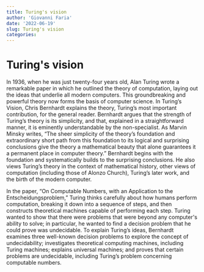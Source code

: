 ```yaml
---
title: Turing's vision
author: 'Giovanni Faria'
date: '2022-06-19'
slug: Turing's vision
categories: 
---
```





# Turing's vision 

In 1936, when he was just twenty-four years old, Alan Turing wrote a remarkable paper in which he outlined the theory of computation,  laying out the ideas that underlie all modern computers. This  groundbreaking and powerful theory now forms the basis of computer  science. In Turing’s Vision, Chris Bernhardt explains the theory, Turing’s most important  contribution, for the general reader. Bernhardt argues that the strength of Turing’s theory is its simplicity, and that, explained in a  straightforward manner, it is eminently understandable by the  non-specialist. As Marvin Minsky writes, “The sheer simplicity of the  theory’s foundation and extraordinary short path from this foundation to its logical and surprising conclusions give the theory a mathematical  beauty that alone guarantees it a permanent place in computer theory.”  Bernhardt begins with the foundation and systematically builds to the  surprising conclusions. He also views Turing’s theory in the context of  mathematical history, other views of computation (including those of  Alonzo Church), Turing’s later work, and the birth of the modern  computer.

In the paper, “On Computable Numbers, with an Application to the Entscheidungsproblem,” Turing thinks carefully about how humans perform computation, breaking  it down into a sequence of steps, and then constructs theoretical  machines capable of performing each step. Turing wanted to show that  there were problems that were beyond any computer's ability to solve; in particular, he wanted to find a decision problem that he could prove  was undecidable. To explain Turing’s ideas, Bernhardt examines three  well-known decision problems to explore the concept of undecidability;  investigates theoretical computing machines, including Turing machines;  explains universal machines; and proves that certain problems are  undecidable, including Turing’s problem concerning computable numbers.